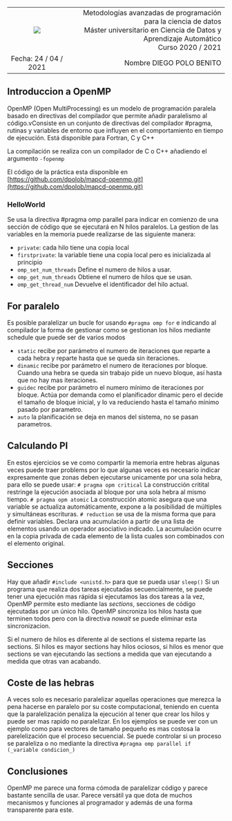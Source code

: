 | | |
| :-----------: | -------------: |
| ![](https://www.unirioja.es/imagenes/cabecera/cabecera_r1_c1.gif) | Metodologías avanzadas de programación para la ciencia de datos <br> Máster universitario en Ciencia de Datos y Aprendizaje Automático <br> Curso 2020 / 2021 |
| Fecha:   24 / 04 / 2021 | Nombre DIEGO POLO BENITO |

## Introduccion a OpenMP

OpenMP (Open MultiProcessing) es un modelo de programación paralela basado en directivas del compilador que permite añadir paralelismo al código.vConsiste en un conjunto de directivas del compilador #pragma, rutinas y variables de entorno que influyen en el comportamiento en tiempo de ejecución. Está disponible para Fortran, C y C++

La compilación se realiza con un compilador de C o C++ añadiendo el argumento `-fopenmp`

El código de la práctica esta disponible en [https://github.com/dpolob/mapcd-openmp.git](https://github.com/dpolob/mapcd-openmp.git)

### HelloWorld

Se usa la directiva #pragma omp parallel para indicar en comienzo de una sección de código que se ejecutará en N hilos paralelos. La gestion de las variables en la  memoria puede realizarse de las siguiente manera:

- `private`: cada hilo tiene una copia local
- `firstprivate`: la variable tiene una copia local pero es inicializada al principio
- `omp_set_num_threads` Define el numero de hilos a usar.
- `omp_get_num_threads` Obtiene el numero de hilos que se usan.
- `omp_get_thread_num` Devuelve el identificador del hilo actual.

## For paralelo

Es posible paralelizar un bucle for usando
`#pragma omp for` 
e indicando al compilador la forma de gestionar como se gestionan los hilos mediante schedule que puede ser de varios modos

- `static` recibe por parámetro el numero de iteraciones que reparte a cada hebra y reparte hasta que se queda sin iteraciones.
- `dinamic` recibe por parámetro el numero de iteraciones por bloque. Cuando una hebra se queda sin trabajo pide un nuevo bloque, así hasta que no hay mas iteraciones.
- `guidec` recibe por parámetro el numero mínimo de iteraciones por bloque. Actúa por demanda como el planificador dinamic pero el decide el tamaño de bloque inicial, y lo va reduciendo hasta el tamaño mínimo pasado por parametro.
- `auto` la planificación se deja en manos del sistema, no se pasan parametros.

## Calculando PI

En estos ejercicios se ve como compartir la memoria entre hebras algunas veces puede traer problems por lo que algunas veces es necesario indicar expresamente que zonas deben ejecutarse unicamente por una sola hebra, para ello se puede usar:
`# pragma opm critical` La construcción critital restringe la ejecución asociada al bloque por una sola hebra al mismo tiempo.
`# pragma opm atomic` La construcción atomic asegura que una variable se actualiza automáticamente, expone a la posibilidad de múltiples y simultáneas escrituras.
`# reduction` se usa de la misma forma que para definir variables. Declara una acumulación a partir de una lista de elementos usando un operador asociativo indicado. La acumulación ocurre en la copia privada de cada elemento de la lista cuales son combinados con el elemento original.

## Secciones

Hay que añadir `#include <unistd.h>` para que se pueda usar `sleep()`
Si un programa que realiza dos tareas ejecutadas secuencialmente, se puede  tener una ejecución mas rápida si ejecutamos las dos tareas a la vez, OpenMP permite esto mediante las _sections_, secciones de código ejecutadas por un único hilo.
OpenMP sincroniza los hilos hasta que terminen todos pero con la directiva _nowait_ se puede eliminar esta sincronizacion.

Si el numero de hilos es diferente al de sections el sistema reparte las sections. Si hilos es mayor sections hay hilos ociosos, si hilos es menor que sections se van ejecutando las sections a medida que van ejecutando a medida que otras van acabando.

## Coste de las hebras

A veces solo es necesario paralelizar aquellas operaciones que merezca la pena hacerse en paralelo por su coste computacional, teniendo en cuenta que la paralelización penaliza la ejecución al tener que crear los hilos y puede ser mas rapido no paralelizar.
En los ejemplos se puede ver con un ejemplo como para vectores de tamaño pequeño es mas costosa la parelelización que el proceso secuencial. Se puede controlar si un proceso se paraleliza o no mediante la directiva `#pragma omp parallel if (_variable condicion_)`

## Conclusiones
OpenMP me parece una forma cómoda de paralelizar código y parece bastante sencilla de usar. Parece versátil ya que dota de muchos mecanismos y funciones al programador y además de una forma transparente para este.
